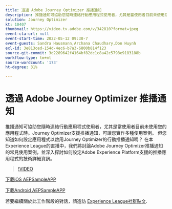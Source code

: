 ```yaml
---
title: 透過 Adobe Journey Optimizer 推播通知
description: 推播通知可協助您隨時連絡行動應用程式使用者，尤其是當使用者目前未使用您的應用程式時。Journey Optimizer支援推播而非…… （說明應該介於60到160個字元之間）
solution: Journey Optimizer
kt: 10407
thumbnail: https://video.tv.adobe.com/v/342810?format=jpeg
event-cta-url: null
event-start-time: 2022-05-12 09:30-7
event-guests: Sandra Hausmann,Archana Chaudhary,Don Huynh
exl-id: 3e813ced-154d-4ec6-b7a3-6800b814f123
source-git-commit: 3d2289642f4164bf82dc1c8a42c5798e9183188b
workflow-type: tm+mt
source-wordcount: '173'
ht-degree: 31%

---
```


# 透過 Adobe Journey Optimizer 推播通知

推播通知可協助您隨時連絡行動應用程式使用者，尤其是當使用者目前未使用您的應用程式時。Journey Optimizer支援推播通知，可讓您實作多種使用案例。 但您知道如何設定應用程式以啟用Journey Optimizer的行動推播通知嗎？ 在本Experience League的直播中，我們將討論Adobe Journey Optimizer推播通知的常見使用案例，並深入探討如何設定Adobe Experience Platform支援的推播應用程式的技術詳細資訊。

>[!VIDEO](https://video.tv.adobe.com/v/342810/?quality=12&learn=on)

[下載iOS AEPSampleAPP](https://github.com/adobe/aepsdk-sample-app-ios)

[下載Android AEPSampleAPP](https://github.com/adobe/aepsdk-sample-app-android)

若要繼續關於此工作階段的對話，請造訪 [Experience League社群貼文](https://experienceleaguecommunities.adobe.com/t5/journey-optimizer-discussions/experience-league-live-post-session-discussion-push/td-p/451869).
